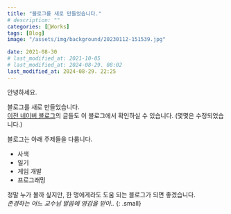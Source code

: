 ```yaml
---
title: "블로그를 새로 만들었습니다."
# description: ""
categories: [🍇Works]
tags: [Blog]
image: "/assets/img/background/20230112-151539.jpg"

date: 2021-08-30
# last_modified_at: 2021-10-05
# last_modified_at: 2024-08-29. 08:02
last_modified_at: 2024-08-29. 22:25
---
```


안녕하세요.  

블로그를 새로 만들었습니다.  
[이전 네이버 블로그](https://blog.naver.com/mascari4615)의 글들도 이 블로그에서 확인하실 수 있습니다. (몇몇은 수정되었습니다.)  

블로그는 아래 주제들을 다룹니다.  

- 사색
- 일기
- 게임 개발
- 프로그래밍

정말 누가 볼까 싶지만, 한 명에게라도 도움 되는 블로그가 되면 좋겠습니다.  
<cite> 존경하는 어느 교수님 말씀에 영감을 받아.. </cite>{: .small}

